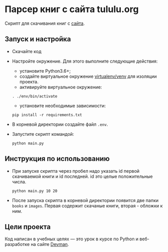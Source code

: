 # Парсер книг с сайта tululu.org

Скрипт для скачивания книг с [сайта](tululu.org).

## Запуск и настройка

- Скачайте код
- Настройте окружение. Для этого выполните следующие действия:
    - установите Python3.6+;
    - создайте виртуальное окружение [virtualenv/venv](https://docs.python.org/3/library/venv.html) для изоляции проекта.
    - активируйте виртуальное окружение:
  
    ```
    . ./env/bin/activate
    ```
    - установите необходимые зависимости:

    ```
    pip install -r requirements.txt
    ```
- В корневой директории создайте файл ```.env```.
- Запустите скрипт командой:
    ```
    python main.py
    ```
## Инструкция по использованию

- При запуске скрипта через пробел надо указать id первой скачиваемой книги и id последней. id это целые положительные числа.
	```
    python main.py 10 20
    ```
- После запуска скрипта в корневой директории появится две папки `books` и `images`. Первая содержит скачаные книги, вторая - обложки к ним.

## Цели проекта

Код написан в учебных целях — это урок в курсе по Python и веб-разработке на сайте [Devman](https://dvmn.org).
